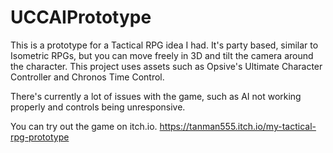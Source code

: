 # UCCAIPrototype

This is a prototype for a Tactical RPG idea I had. It's party based, similar to Isometric RPGs, 
but you can move freely in 3D and tilt the camera around the character. 
This project uses assets such as Opsive's Ultimate Character Controller and Chronos Time Control.

There's currently a lot of issues with the game, such as AI not working properly and controls being unresponsive.

You can try out the game on itch.io. https://tanman555.itch.io/my-tactical-rpg-prototype
